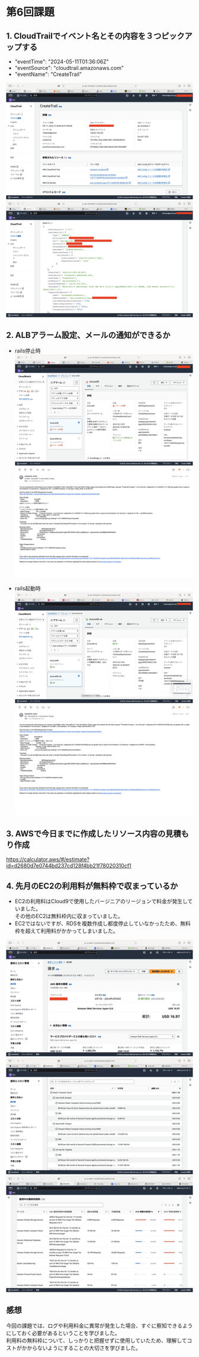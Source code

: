 # 第6回課題   

## 1. CloudTrailでイベント名とその内容を３つピックアップする   
- "eventTime": "2024-05-11T01:36:06Z"
- "eventSource": "cloudtrail.amazonaws.com"
- "eventName": "CreateTrail"   

![画像](images/lecture06/cloudtrail-1.png)   
![画像](images/lecture06/cloudtrail-2.png)    

## 2. ALBアラーム設定、メールの通知ができるか   
- rails停止時   
![画像](images/lecture06/unhealthNG-railsstop.png)   
![画像](images/lecture06/unhealthNG-railsstopmail.png) 　　

- rails起動時   
![画像](images/lecture06/unhealthOK-railsstart.png)    
![画像](images/lecture06/unhealthOK-railsstartmail.png)   

## 3. AWSで今日までに作成したリソース内容の見積もり作成　　　　
https://calculator.aws/#/estimate?id=d2680d7e0744bd237cd128f4bb21f78020310cf1   

## 4. 先月のEC2の利用料が無料枠で収まっているか    
- EC2の利用料はCloud9で使用したバージニアのリージョンで料金が発生していました。  
その他のEC2は無料枠内に収まっていました。   
- EC2ではないですが、RDSを複数作成し都度停止していなかったため、無料枠を超えて利用料がかかってしまいました。   

![画像](images/lecture06/AllCost.png)   
![画像](images/lecture06/EC2cost.png)   
![画像](images/lecture06/FreeTier.png)   

## 感想   
今回の課題では、ログや利用料金に異常が発生した場合、すぐに察知できるようにしておく必要があるということを学びました。    
利用料の無料枠について、しっかりと把握せずに使用していたため、理解してコストがかからないようにすることの大切さを学びました。
